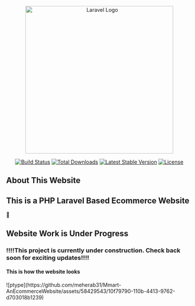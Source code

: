 <p align="center"><a href="https://laravel.com" target="_blank"><img src="https://raw.githubusercontent.com/laravel/art/master/logo-lockup/5%20SVG/2%20CMYK/1%20Full%20Color/laravel-logolockup-cmyk-red.svg" width="400" alt="Laravel Logo"></a></p>

<p align="center">
<a href="https://travis-ci.org/laravel/framework"><img src="https://travis-ci.org/laravel/framework.svg" alt="Build Status"></a>
<a href="https://packagist.org/packages/laravel/framework"><img src="https://img.shields.io/packagist/dt/laravel/framework" alt="Total Downloads"></a>
<a href="https://packagist.org/packages/laravel/framework"><img src="https://img.shields.io/packagist/v/laravel/framework" alt="Latest Stable Version"></a>
<a href="https://packagist.org/packages/laravel/framework"><img src="https://img.shields.io/packagist/l/laravel/framework" alt="License"></a>
</p>

## About This Website
<h2>This is a PHP Laravel Based Ecommerce Website</h2>
<!DOCTYPE html>
<html lang="en">
<head>
    <meta charset="UTF-8">
    <meta name="viewport" content="width=device-width, initial-scale=1.0">
    
</head>
<body>
    <div class="container">
        <div class="construction-icon">🚧</div>
        <div class="text">
            <h2><strong>Website Work is Under Progress</strong></h2>
            <p class="underline"></p>
            <h3>!!!!This project is currently under construction. Check back soon for exciting updates!!!!</h3>
            <h4>This is how the website looks</h4>
            ![ptype](https://github.com/meherab31/Mmart-AnEcommerceWebsite/assets/58429543/10f79790-110b-4413-9762-d703018b1239)
        </div>
    </div>
</body>
</html>
